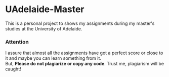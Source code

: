 # UAdelaide-Master
This is a personal project to shows my assignments during my master's studies at the University of Adelaide.

### Attention
I assure that almost all the assignments have got a perfect score or close to it and maybe you can learn something from it.  
But, **Please do not plagiarize or copy any code**. Trust me, plagiarism will be caught!
